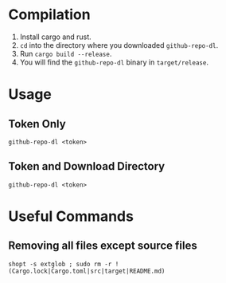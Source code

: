 # Compilation

1. Install cargo and rust.
2. `cd` into the directory where you downloaded `github-repo-dl`.
3. Run `cargo build --release`.
4. You will find the `github-repo-dl` binary in `target/release`.

# Usage

## Token Only

    github-repo-dl <token>

## Token and Download Directory

    github-repo-dl <token>

# Useful Commands

## Removing all files except source files

    shopt -s extglob ; sudo rm -r !(Cargo.lock|Cargo.toml|src|target|README.md)
